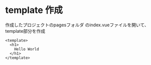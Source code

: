 # template 作成

作成したプロジェクトのpagesフォルダ
のindex.vueファイルを開いて、template部分を作成

```
<template>
  <h1>
    Hello World
  </h1>
</template>
```
